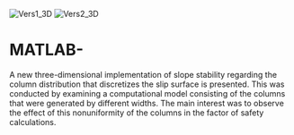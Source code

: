 ![Vers1_3D](https://user-images.githubusercontent.com/89296448/132131813-be7ccf8b-66ae-4ac9-a99a-3a9e643ff069.jpg)
![Vers2_3D](https://user-images.githubusercontent.com/89296448/132130771-72a35adf-5629-4e8e-b07b-8d0ecd8521b6.jpg)

# MATLAB-
A new three-dimensional implementation of slope stability regarding the column distribution that discretizes the slip surface is presented. This was conducted by examining a computational model consisting of the columns that were generated by different widths. The main interest was to observe the effect of this nonuniformity of the columns in the factor of safety calculations.
